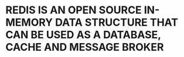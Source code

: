 # **REDIS IS AN OPEN SOURCE IN-MEMORY DATA STRUCTURE THAT CAN BE USED AS A DATABASE, CACHE AND MESSAGE BROKER**
